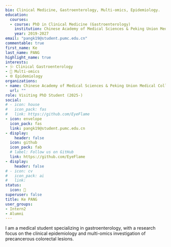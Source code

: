 ```yaml
---
bio: Clinical Medicine, Gastroenterology, Multi-omics, Epidemiology.
education:
  courses:
  - course: PhD in Clinical Medicine (Gastroenterology)
    institution: Chinese Academy of Medical Sciences & Peking Union Medical College
    year: 2019-2027
email: "pangk19@student.pumc.edu.cn"
commentable: true
first_name: Ke
last_name: PANG
highlight_name: true
interests:
- 🩺 Clinical Gastroenterology
- 🦠 Multi-omics
- 🌐 Epidemiology
organizations:
- name: Chinese Academy of Medical Sciences & Peking Union Medical College
  url: ""
role: Visiting PhD Student (2025-)
social:
# - icon: house
#   icon_pack: fas
#   link: https://github.com/EyeFlame
- icon: envelope
  icon_pack: fas
  link: pangk19@student.pumc.edu.cn
- display:
    header: false
  icon: github
  icon_pack: fab
  # label: Follow us on GitHub
  link: https://github.com/EyeFlame
- display:
    header: false
# - icon: cv
#   icon_pack: ai
#   link: 
status:
  icon: 👻
superuser: false
title: Ke PANG
user_groups:
- Intern2
- Alumni
---
```


I am a medical student specializing in gastroenterology, with a research focus on the clinical epidemiology and multi-omics investigation of precancerous colorectal lesions.
 

